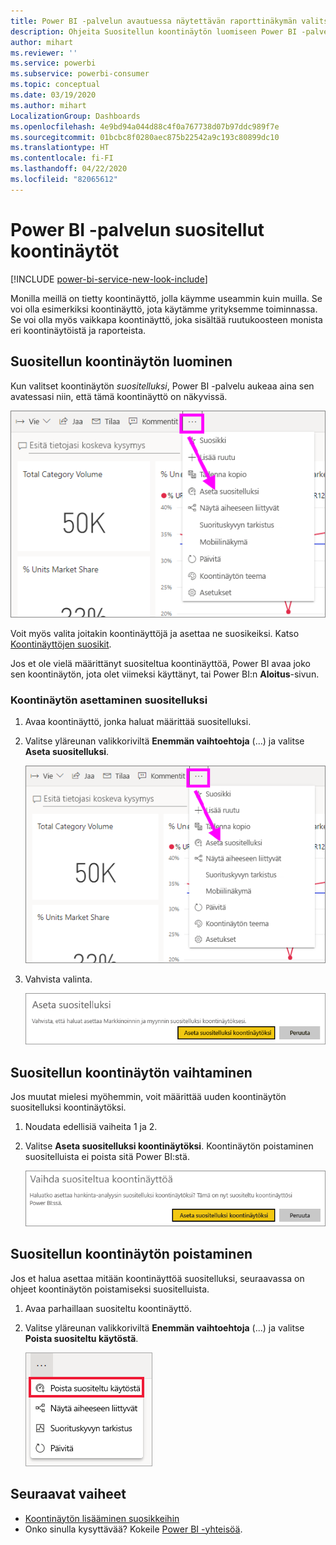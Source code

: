```yaml
---
title: Power BI -palvelun avautuessa näytettävän raporttinäkymän valitseminen
description: Ohjeita Suositellun koontinäytön luomiseen Power BI -palvelussa
author: mihart
ms.reviewer: ''
ms.service: powerbi
ms.subservice: powerbi-consumer
ms.topic: conceptual
ms.date: 03/19/2020
ms.author: mihart
LocalizationGroup: Dashboards
ms.openlocfilehash: 4e9bd94a044d88c4f0a767738d07b97ddc989f7e
ms.sourcegitcommit: 01bcbc8f0280aec875b22542a9c193c80899dc10
ms.translationtype: HT
ms.contentlocale: fi-FI
ms.lasthandoff: 04/22/2020
ms.locfileid: "82065612"
---
```

# <a name="featured-dashboards-in-the-power-bi-service"></a>Power BI -palvelun suositellut koontinäytöt

[!INCLUDE [power-bi-service-new-look-include](../includes/power-bi-service-new-look-include.md)]

Monilla meillä on tietty koontinäyttö, jolla käymme useammin kuin muilla. Se voi olla esimerkiksi koontinäyttö, jota käytämme yrityksemme toiminnassa. Se voi olla myös vaikkapa koontinäyttö, joka sisältää ruutukoosteen monista eri koontinäytöistä ja raporteista.

## <a name="create-a-featured-dashboard"></a>Suositellun koontinäytön luominen
Kun valitset koontinäytön *suositelluksi*, Power BI -palvelu aukeaa aina sen avatessasi niin, että tämä koontinäyttö on näkyvissä. 

![Aseta suositelluksi -kuvake](./media/end-user-featured/power-bi-dropdown.png)

Voit myös valita joitakin koontinäyttöjä ja asettaa ne suosikeiksi. Katso [Koontinäyttöjen suosikit](end-user-favorite.md).

Jos et ole vielä määrittänyt suositeltua koontinäyttöä, Power BI avaa joko sen koontinäytön, jota olet viimeksi käyttänyt, tai Power BI:n **Aloitus**-sivun. 

### <a name="set-a-dashboard-as-featured"></a>Koontinäytön asettaminen suositelluksi


1. Avaa koontinäyttö, jonka haluat määrittää suositelluksi. 
2. Valitse yläreunan valikkoriviltä **Enemmän vaihtoehtoja** (...) ja valitse **Aseta suositelluksi**. 
   
    ![Aseta suositelluksi -kuvake](./media/end-user-featured/power-bi-dropdown.png)
3. Vahvista valinta.
   
    ![Suositellun koontinäytön määrittäminen](./media/end-user-featured/power-bi-featured-confirm.png)

## <a name="change-the-featured-dashboard"></a>Suositellun koontinäytön vaihtaminen
Jos muutat mielesi myöhemmin, voit määrittää uuden koontinäytön suositelluksi koontinäytöksi.

1. Noudata edellisiä vaiheita 1 ja 2.
   
2. Valitse **Aseta suositelluksi koontinäytöksi**. Koontinäytön poistaminen suositelluista ei poista sitä Power BI:stä. 
   
    ![Onnistumisilmoitus](./media/end-user-featured/power-bi-unfeature-new.png)

## <a name="remove-the-featured-dashboard"></a>Suositellun koontinäytön poistaminen
Jos et halua asettaa mitään koontinäyttöä suositelluksi, seuraavassa on ohjeet koontinäytön poistamiseksi suositelluista.

1. Avaa parhaillaan suositeltu koontinäyttö.
2. Valitse yläreunan valikkoriviltä **Enemmän vaihtoehtoja** (...) ja valitse **Poista suositeltu käytöstä**.

    ![Suositellun valitun koontinäytön poistaminen käytöstä](./media/end-user-featured/power-bi-unfeature.png)
   
## <a name="next-steps"></a>Seuraavat vaiheet
- [Koontinäytön lisääminen suosikkeihin](end-user-favorite.md)    
- Onko sinulla kysyttävää? Kokeile [Power BI -yhteisöä](https://community.powerbi.com/).

